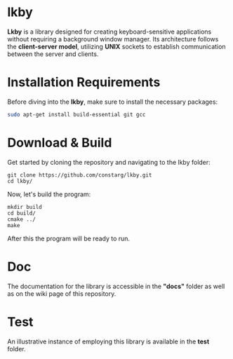 # lkby
**Lkby** is a library designed for creating keyboard-sensitive applications without requiring a background window manager. Its architecture follows the **client-server model**, utilizing **UNIX** sockets to establish communication between the server and clients.

# Installation Requirements

Before diving into the **lkby**, make sure to install the necessary packages:

```bash
sudo apt-get install build-essential git gcc
```

# Download & Build

Get started by cloning the repository and navigating to the lkby folder:
```
git clone https://github.com/constarg/lkby.git
cd lkby/
```
Now, let's build the program:

```
mkdir build
cd build/
cmake ../
make
```

After this the program will be ready to run.

# Doc
The documentation for the library is accessible in the **"docs"** folder as well as on the wiki page of this repository.

# Test
An illustrative instance of employing this library is available in the **test** folder.
